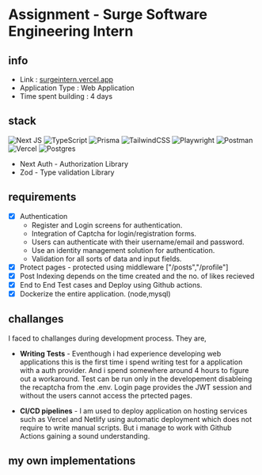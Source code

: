 # Assignment - Surge Software Engineering Intern

## info
- Link : [surgeintern.vercel.app](https://surgeintern.vercel.app)
- Application Type : Web Application
- Time spent building : 4 days

## stack
![Next JS](https://img.shields.io/badge/Next-black?style=for-the-badge&logo=next.js&logoColor=white)  ![TypeScript](https://img.shields.io/badge/typescript-%23007ACC.svg?style=for-the-badge&logo=typescript&logoColor=white) ![Prisma](https://img.shields.io/badge/Prisma-3982CE?style=for-the-badge&logo=Prisma&logoColor=white) ![TailwindCSS](https://img.shields.io/badge/tailwindcss-%2338B2AC.svg?style=for-the-badge&logo=tailwind-css&logoColor=white) ![Playwright](https://img.shields.io/badge/Playwright-45ba4b?style=for-the-badge&logo=Playwright&logoColor=white) ![Postman](https://img.shields.io/badge/Postman-FF6C37?style=for-the-badge&logo=Postman&logoColor=white) ![Vercel](https://img.shields.io/badge/Vercel-000000?style=for-the-badge&logo=vercel&logoColor=white)
![Postgres](https://img.shields.io/badge/PostgreSQL-316192?style=for-the-badge&logo=postgresql&logoColor=white) 
- Next Auth - Authorization Library
- Zod - Type validation Library

## requirements
- [x] Authentication
    - Register and Login screens for authentication.
    - Integration of Captcha for login/registration forms.
    - Users can authenticate with their username/email and password.
    - Use an identity management solution for authentication.
    - Validation for all sorts of data and input fields.
- [x] Protect pages - protected using middleware ["/posts","/profile"]
- [x] Post Indexing depends on the time created and the no. of likes recieved
- [x] End to End Test cases and Deploy using Github actions.
- [x] Dockerize the entire application. (node,mysql)

## challanges
I faced to challanges during development process. They are,
- **Writing Tests** - Eventhough i had experience developing web applications this is the first time i spend writing test for a application with a auth provider. And i spend somewhere around 4 hours to figure out a workaround. Test can be run only in the developement disableing the recaptcha from the .env. Login page provides the JWT session and without the users cannot access the prtected pages.

- **CI/CD pipelines** - I am used to  deploy application on hosting services such as Vercel and Netlify using automatic deployment which does not require to write manual scripts. But i manage to work with Github Actions gaining a sound understanding.

## my own implementations
